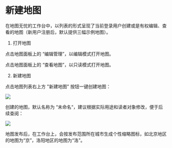 # 新建地图

在地图无忧的工作台中，以列表的形式呈现了当前登录用户创建或是有权编辑、查看的地图（新用户注册后，默认提供三幅示例地图）。

1. 打开地图

 点击地图面板上的 “编辑管理”，以编辑模式打开地图。
 
 点击地图面板上的 “查看地图”，以只读模式打开地图。

2. 新建地图

 点击地图列表右上方 "新建地图" 按钮一键创建地图：

![](http://pic.dituwuyou.com/map%2Fpicture%2F11.7%2F2015-11-02_15-20-58.jpg)

 创建的地图，默认名称为 “未命名“，建议根据实际用途和读者对象修改，便于后续查阅：

![](http://pic.dituwuyou.com/map%2Fpicture%2F11.7%2F2015-11-02_15-40-15.jpg)

 地图发布后，在工作台上，会按发布范围所在城市生成个性缩略图标，如北京地区的地图为“京”，洛阳地区的地图为“洛”。